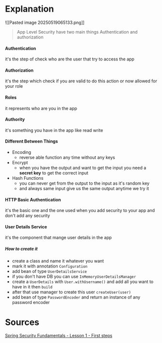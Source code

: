 # Explanation 

![[Pasted image 20250519065133.png]]

>App Level Security have two main things Authentication and authorization 
#### Authentication
it's the step of check who are the user that try to access the app
#### Authorization
it's the step which check if you are valid to do this action or now allowed for your role 
#### Roles
it represents who are you in the app
#### Authority
it's something you have in the app like read write
#### Different Between Things
- Encoding
	- reverse able function any time without any keys
- Encrypt
	- when you have the output and want to get the input you need a **secret key** to get the correct input 
- Hash Functions
	- you can never get from the output to the input as it's random key
	- and always same input give us the same output anytime we try it
#### HTTP Basic Authentication
it's the basic one and the one used when you add security to your app and don't add any security 
#### User Details Service 
it's the component that mange user details in the app 
##### How to create it
- create a class and name it whatever you want
- mark it with annotation `Configuration` 
- add bean of type `UserDetailsService` 
- if you don't have DB you can use `InMemoryUserDetailsManager` 
- create a `UserDetails` with `User.withUsername()` and add all you want to have in it then `build`
- after that use manager to create this user `createUser(user)` 
- add bean of type `PasswordEncoder` and return an instance of any password encoder
# Sources
[Spring Security Fundamentals - Lesson 1 - First steps](https://www.youtube.com/watch?v=nSu9ElsnNtY&list=PLEocw3gLFc8X_a8hGWGaBnSkPFJmbb8QP&index=1&t=1s&pp=iAQB "Spring Security Fundamentals - Lesson 1 - First steps") 
